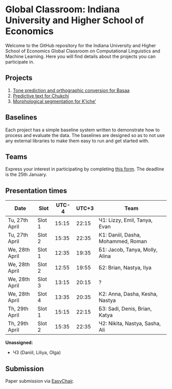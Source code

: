 # Global Classroom: Indiana University and Higher School of Economics

Welcome to the GitHub repository for the Indiana University and Higher School of Economics
Global Classroom on Computational Linguistics and Machine Learning. Here you will find details
about the projects you can participate in. 

## Projects

1. [Tone prediction and orthographic conversion for Basaa](basaa/)
2. [Predictive text for Chukchi](chukchi/)
3. [Morphological segmentation for Kʼicheʼ](kʼicheʼ/)

## Baselines

Each project has a simple baseline system written to demonstrate how to process and evaluate
the data. The baselines are designed so as to not use any external libraries to make them easy
to run and get started with. 

## Teams

Express your interest in participating by completing [this form](https://dudle.inf.tu-dresden.de/iu-hse-global-classroom-project/). The 
deadline is the 25th January. 

## Presentation times

| Date           | Slot   | UTC-4 | UTC+3 | Team |
|----------------|--------|-------|-------|------|
| Tu, 27th April | Slot 1 | 15:15 | 22:15 | Ч1: Lizzy, Emil, Tanya, Evan    |
| Tu, 27th April | Slot 2 | 15:35 | 22:35 | К1: Daniil, Dasha, Mohammed, Roman    |
| We, 28th April | Slot 1 | 12:35 | 19:35 | Б1: Jacob, Tanya, Molly, Alina    |
| We, 28th April | Slot 2 | 12:55 | 19:55 | Б2: Brian, Nastya, Ilya |
| We, 28th April | Slot 3 | 13:15 | 20:15 | ? |  
| We, 28th April | Slot 4 | 13:35 | 20:35 | К2: Anna, Dasha, Kesha, Nastya  |
| Th, 29th April | Slot 1 | 15:15 | 22:15 | Б3: Sadi, Denis, Brian, Katya   |
| Th, 29th April | Slot 2 | 15:35 | 22:35 | Ч2: Nikita, Nastya, Sasha, Ali    |

**Unassigned:**

* Ч3 (Daniil, Liliya, Olga)

## Submission

Paper submission via [EasyChair](https://easychair.org/conferences/?conf=ling545gc). 
